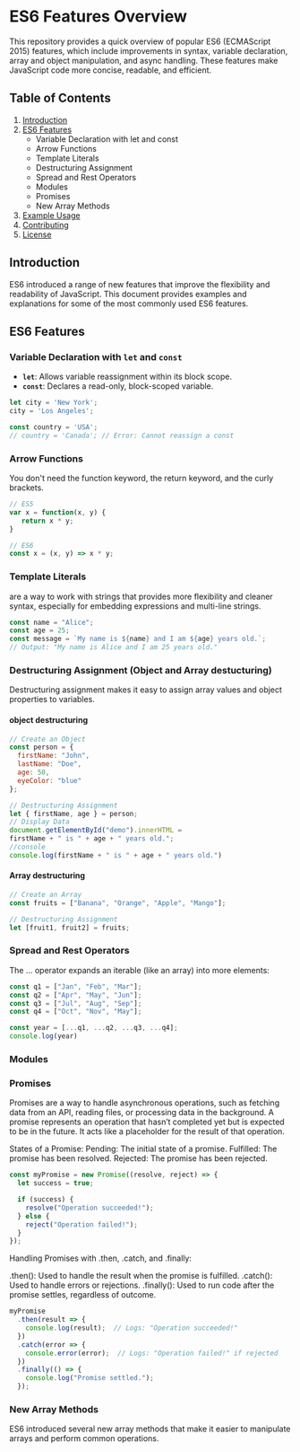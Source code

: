 # ES6 Features Overview

This repository provides a quick overview of popular ES6 (ECMAScript 2015) features, which include improvements in syntax, variable declaration, array and object manipulation, and async handling. These features make JavaScript code more concise, readable, and efficient.

## Table of Contents
1. [Introduction](#introduction)
2. [ES6 Features](#es6-features)
   - Variable Declaration with let and const
   - Arrow Functions
   - Template Literals
   - Destructuring Assignment
   - Spread and Rest Operators
   - Modules
   - Promises
   - New Array Methods
3. [Example Usage](#example-usage)
4. [Contributing](#contributing)
5. [License](#license)

## Introduction

ES6 introduced a range of new features that improve the flexibility and readability of JavaScript. This document provides examples and explanations for some of the most commonly used ES6 features.

## ES6 Features

### Variable Declaration with `let` and `const`
- **`let`**: Allows variable reassignment within its block scope.
- **`const`**: Declares a read-only, block-scoped variable.

```javascript
let city = 'New York';
city = 'Los Angeles';

const country = 'USA';
// country = 'Canada'; // Error: Cannot reassign a const
```
### Arrow Functions
You don't need the function keyword, the return keyword, and the curly brackets.

```javascript
// ES5
var x = function(x, y) {
   return x * y;
}

// ES6
const x = (x, y) => x * y;
```
### Template Literals
are a way to work with strings that provides more flexibility and cleaner syntax, especially for embedding expressions and multi-line strings.

```javascript
const name = "Alice";
const age = 25;
const message = `My name is ${name} and I am ${age} years old.`;
// Output: "My name is Alice and I am 25 years old."
```

### Destructuring Assignment (Object and Array destucturing)
Destructuring assignment makes it easy to assign array values and object properties to variables.

#### object destructuring
```javascript
// Create an Object
const person = {
  firstName: "John",
  lastName: "Doe",
  age: 50,
  eyeColor: "blue"
};

// Destructuring Assignment
let { firstName, age } = person;
// Display Data
document.getElementById("demo").innerHTML =
firstName + " is " + age + " years old.";
//console
console.log(firstName + " is " + age + " years old.")
```
#### Array destructuring
```javascript
// Create an Array
const fruits = ["Banana", "Orange", "Apple", "Mango"];

// Destructuring Assignment
let [fruit1, fruit2] = fruits;
```

### Spread and Rest Operators
The ... operator expands an iterable (like an array) into more elements:
```javascript
const q1 = ["Jan", "Feb", "Mar"];
const q2 = ["Apr", "May", "Jun"];
const q3 = ["Jul", "Aug", "Sep"];
const q4 = ["Oct", "Nov", "May"];

const year = [...q1, ...q2, ...q3, ...q4];
console.log(year)
```
### Modules

### Promises
 Promises are a way to handle asynchronous operations, such as fetching data from an API, reading files, or processing data in the background. A promise represents an operation that hasn’t completed yet but is expected to be in the future. It acts like a placeholder for the result of that operation.

 States of a Promise: Pending: The initial state of a promise. Fulfilled: The promise has been resolved. Rejected: The promise has been rejected.
```javascript
const myPromise = new Promise((resolve, reject) => {
  let success = true;

  if (success) {
    resolve("Operation succeeded!");
  } else {
    reject("Operation failed!");
  }
});
```
Handling Promises with .then, .catch, and .finally:

.then(): Used to handle the result when the promise is fulfilled.
.catch(): Used to handle errors or rejections.
.finally(): Used to run code after the promise settles, regardless of outcome.
```javascript
myPromise
  .then(result => {
    console.log(result);  // Logs: "Operation succeeded!"
  })
  .catch(error => {
    console.error(error);  // Logs: "Operation failed!" if rejected
  })
  .finally(() => {
    console.log("Promise settled.");
  });
```

### New Array Methods
ES6 introduced several new array methods that make it easier to manipulate arrays and perform common operations.


